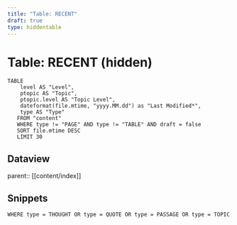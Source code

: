 ```yaml
---
title: "Table: RECENT"
draft: true
type: hiddentable
---
```

# Table: RECENT (hidden)
```dataview
TABLE 
	level AS "Level",
	ptopic AS "Topic",
	ptopic.level AS "Topic Level",
	dateformat(file.mtime, "yyyy.MM.dd") as "Last Modified*",
	type AS "Type"
   FROM "content"
   WHERE type != "PAGE" AND type != "TABLE" AND draft = false
   SORT file.mtime DESC
   LIMIT 30
```


## Dataview
parent:: [[content/index]]

## Snippets
```dataview
WHERE type = THOUGHT OR type = QUOTE OR type = PASSAGE OR type = TOPIC
```